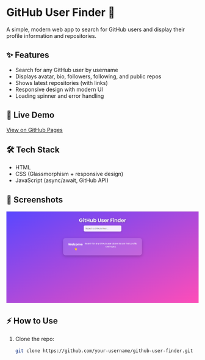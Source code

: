 # GitHub User Finder 🔎

A simple, modern web app to search for GitHub users and display their profile information and repositories.  

## ✨ Features
- Search for any GitHub user by username
- Displays avatar, bio, followers, following, and public repos
- Shows latest repositories (with links)
- Responsive design with modern UI
- Loading spinner and error handling

## 🚀 Live Demo
[View on GitHub Pages](https://VARDHANKANDA.github.io/github-user-finder/)

## 🛠️ Tech Stack
- HTML
- CSS (Glassmorphism + responsive design)
- JavaScript (async/await, GitHub API)

## 📸 Screenshots
![screenshot](screenshot.png)

## ⚡ How to Use
1. Clone the repo:
   ```bash
   git clone https://github.com/your-username/github-user-finder.git
